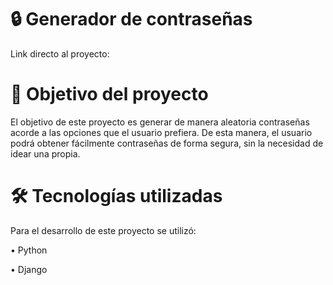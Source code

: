 # :lock:	Generador de contraseñas	
Link directo al proyecto: 



# 📝 Objetivo del proyecto
El objetivo de este proyecto es generar de manera aleatoria contraseñas acorde a las opciones que el usuario prefiera. De esta manera, el usuario podrá obtener fácilmente contraseñas de forma segura, sin la necesidad de idear una propia.

# :hammer_and_wrench: Tecnologías utilizadas
Para el desarrollo de este proyecto se utilizó:

• Python 

• Django
